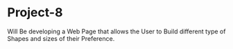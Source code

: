 # Project-8
Will Be developing a Web Page that allows the User to Build different type of Shapes and sizes of their Preference.
